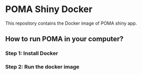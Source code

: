 # POMA Shiny Docker

This repository contains the Docker image of POMA shiny app.

## How to run POMA in your computer?

### Step 1: Install Docker

### Step 2: Run the docker image 
